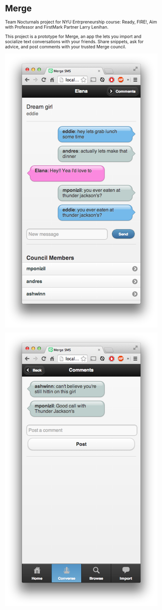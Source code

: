 # Merge

Team Nocturnals project for NYU Entrpreneurship course: Ready, FIRE!, Aim with Professor
and FirstMark Partner Larry Lenihan.

This project is a prototype for Merge, an app the lets you import and socialize text
conversations with your friends. Share snippets, ask for advice, and post comments with
your trusted Merge council.

![Conversation](example/screenshots/conversation.png)

![Comments](example/screenshots/comments.png)
